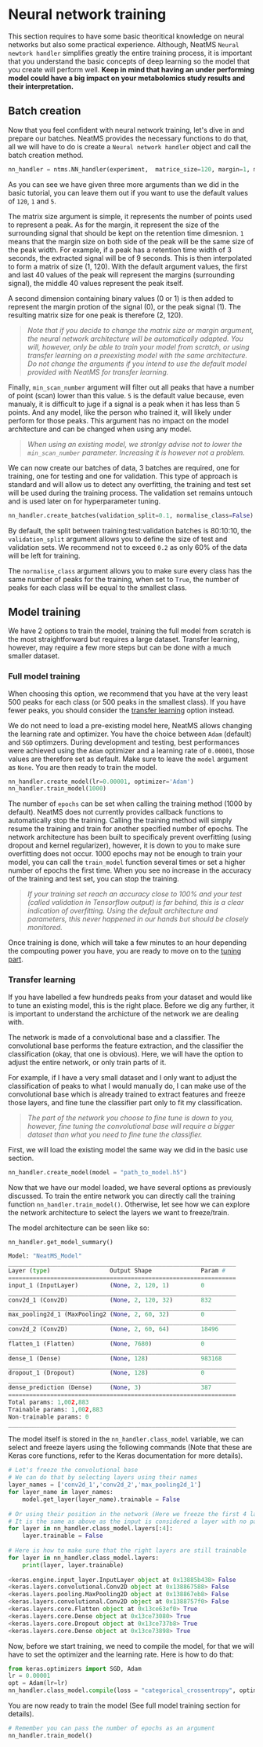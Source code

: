 # Neural network training

This section requires to have some basic theoritical knowledge on neural networks but also some practical experience. Although, NeatMS `Neural newtork handler` simplifies greatly the entire training process, it is important that you understand the basic concepts of deep learning so the model that you create will perform well. **Keep in mind that having an under performing model could have a big impact on your metabolomics study results and their interpretation.** 

## Batch creation

Now that you feel confident with neural network training, let's dive in and prepare our batches.
NeatMS provides the necessary functions to do that, all we will have to do is create a `Neural network handler` object and call the batch creation method.

``` python
nn_handler = ntms.NN_handler(experiment,  matrice_size=120, margin=1, min_scan_num=5)
```
As you can see we have given three more arguments than we did in the basic tutorial, you can leave them out if you want to use the default values of `120`, `1` and `5`. 

The matrix size argument is simple, it represents the number of points used to represent a peak. As for the margin, it represent the size of the surrounding signal that should be kept on the retention time dimesnion. `1` means that the margin size on both side of the peak will be the same size of the peak width. For example, if a peak has a retention time width of 3 seconds, the extracted signal will be of 9 seconds. This is then interpolated to form a matrix of size (1, 120). With the default argument values, the first and last 40 values of the peak will represent the margins (surrounding signal), the middle 40 values represent the peak itself.

A second dimension containing binary values (0 or 1) is then added to represent the margin protion of the signal (0), or the peak signal (1). The resulting matrix size for one peak is therefore (2, 120).

> *Note that if you decide to change the matrix size or margin argument, the neural network architecture will be automatically adapted. You will, however, only be able to train your model from scratch, or using transfer learning on a preexisting model with the same architecture. Do not change the arguments if you intend to use the default model provided with NeatMS for transfer learning.*
 
Finally, `min_scan_number` argument will filter out all peaks that have a number of point (scan) lower than this value. `5` is the default value because, even manualy, it is difficult to juge if a signal is a peak when it has less than 5 points. And any model, like the person who trained it, will likely under perform for those peaks. This argument has no impact on the model architecture and can be changed when using any model.

> *When using an existing model, we stronlgy advise not to lower the `min_scan_number` parameter. Increasing it is however not a problem.*
 
We can now create our batches of data, 3 batches are required, one for training, one for testing and one for validation. This type of approach is standard and will allow us to detect any overfitting, the training and test set will be used during the training process. The validation set remains untouch and is used later on for hyperparameter tuning.

``` python
nn_handler.create_batches(validation_split=0.1, normalise_class=False)
```

By default, the split between training:test:validation batches is 80:10:10, the `validation_split` argument allows you to define the size of test and validation sets. We recommend not to exceed `0.2` as only 60% of the data will be left for training.

The `normalise_class` argument allows you to make sure every class has the same number of peaks for the training, when set to `True`, the number of peaks for each class will be equal to the smallest class.

## Model training

We have 2 options to train the model, training the full model from scratch is the most straightforward but requires a large dataset. Transfer learning, however, may require a few more steps but can be done with a much smaller dataset.

### Full model training

When choosing this option, we recommend that you have at the very least 500 peaks for each class (or 500 peaks in the smallest class). If you have fewer peaks, you should consider the [transfer learning](#transfer-learning) option instead.

We do not need to load a pre-existing model here, NeatMS allows changing the learning rate and optimizer. You have the choice between `Adam` (default) and `SGD` optimzers. During development and testing, best performances were achieved using the `Adam` optimizer and a learning rate of `0.00001`, those values are therefore set as default. Make sure to leave the `model` argument as `None`. You are then ready to train the model.

``` python
nn_handler.create_model(lr=0.00001, optimizer='Adam')
nn_handler.train_model(1000)
```

The number of `epochs` can be set when calling the training method (1000 by default). NeatMS does not currently provides callback functions to automatically stop the training. Calling the training method will simply resume the training and train for another specified number of epochs. The network architecture has been built to specificaly prevent overfitting (using dropout and kernel regularizer), however, it is down to you to make sure overfitting does not occur. 1000 epochs may not be enough to train your model, you can call the `train_model` function several times or set a higher number of epochs the first time. When you see no increase in the accuracy of the training and test set, you can stop the training.

> *If your training set reach an accuracy close to 100% and your test (called validation in Tensorflow output) is far behind, this is a clear indication of overfitting. Using the default architecture and parameters, this never happened in our hands but should be closely monitored.*

Once training is done, which will take a few minutes to an hour depending the compouting power you have, you are ready to move on to the [tuning part](hyperparameter-optimization.md). 

### Transfer learning

If you have labelled a few hundreds peaks from your dataset and would like to tune an existing model, this is the right place. Before we dig any further, it is important to understand the archicture of the network we are dealing with. 

The network is made of a convolutional base and a classifier. The convolutional base performs the feature extraction, and the classifier the classification (okay, that one is obvious). Here, we will have the option to adjust the entire network, or only train parts of it. 

For example, if I have a very small dataset and I only want to adjust the classification of peaks to what I would manually do, I can make use of the convolutional base which is already trained to extract features and freeze those layers, and fine tune the classifier part only to fit my classification. 

> *The part of the network you choose to fine tune is down to you, however, fine tuning the convolutional base will require a bigger dataset than what you need to fine tune the classifier.*

First, we will load the existing model the same way we did in the basic use section.

``` python
nn_handler.create_model(model = "path_to_model.h5")
```

Now that we have our model loaded, we have several options as previously discussed. To train the entire network you can directly call the training function `nn_handler.train_model()`. Otherwise, let see how we can explore the network architecture to select the layers we want to freeze/train.

The model architecture can be seen like so:

``` python
nn_handler.get_model_summary()

Model: "NeatMS_Model"
_________________________________________________________________
Layer (type)                 Output Shape              Param #   
=================================================================
input_1 (InputLayer)         (None, 2, 120, 1)         0         
_________________________________________________________________
conv2d_1 (Conv2D)            (None, 2, 120, 32)        832       
_________________________________________________________________
max_pooling2d_1 (MaxPooling2 (None, 2, 60, 32)         0         
_________________________________________________________________
conv2d_2 (Conv2D)            (None, 2, 60, 64)         18496     
_________________________________________________________________
flatten_1 (Flatten)          (None, 7680)              0         
_________________________________________________________________
dense_1 (Dense)              (None, 128)               983168    
_________________________________________________________________
dropout_1 (Dropout)          (None, 128)               0         
_________________________________________________________________
dense_prediction (Dense)     (None, 3)                 387       
=================================================================
Total params: 1,002,883
Trainable params: 1,002,883
Non-trainable params: 0
_________________________________________________________________
``` 

The model itself is stored in the `nn_handler.class_model` variable, we can select and freeze layers using the following commands (Note that these are Keras core functions, refer to the Keras documentation for more details). 

``` python
# Let's freeze the convolutional base
# We can do that by selecting layers using their names
layer_names = ['conv2d_1','conv2d_2','max_pooling2d_1']
for layer_name in layer_names:
	model.get_layer(layer_name).trainable = False
	
# Or using their position in the network (Here we freeze the first 4 layers)
# It is the same as above as the input is considered a layer with no parameters
for layer in nn_handler.class_model.layers[:4]:
	layer.trainable = False
	
# Here is how to make sure that the right layers are still trainable
for layer in nn_handler.class_model.layers:
    print(layer, layer.trainable)
    
<keras.engine.input_layer.InputLayer object at 0x13885b438> False
<keras.layers.convolutional.Conv2D object at 0x138867588> False
<keras.layers.pooling.MaxPooling2D object at 0x138867eb8> False
<keras.layers.convolutional.Conv2D object at 0x1388757f0> False
<keras.layers.core.Flatten object at 0x13ce63ef0> True
<keras.layers.core.Dense object at 0x13ce73080> True
<keras.layers.core.Dropout object at 0x13ce737b8> True
<keras.layers.core.Dense object at 0x13ce73898> True
```

Now, before we start training, we need to compile the model, for that we will have to set the optimizer and the learning rate. Here is how to do that:

``` python
from keras.optimizers import SGD, Adam 
lr = 0.00001
opt = Adam(lr=lr)
nn_handler.class_model.compile(loss = "categorical_crossentropy", optimizer = opt, metrics=['accuracy','mae'])
```
You are now ready to train the model (See full model training section for details).

``` python
# Remember you can pass the number of epochs as an argument
nn_handler.train_model()
```